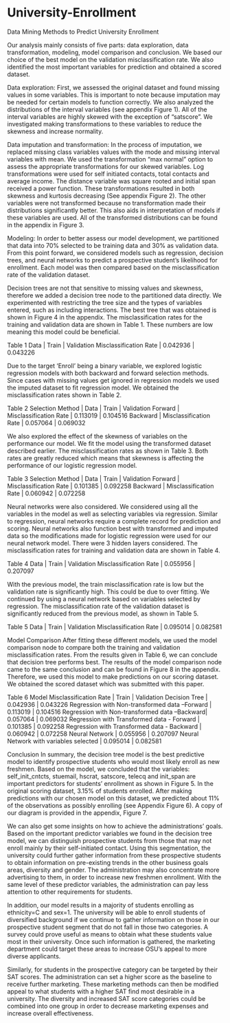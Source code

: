 # University-Enrollment
Data Mining Methods to Predict University Enrollment

Our analysis mainly consists of five parts: data exploration, data transformation, modeling, model comparison and conclusion. We based our choice of the best model on the validation misclassification rate. We also identified the most important variables for prediction and obtained a scored dataset.

 Data exploration:
First, we assessed the original dataset and found missing values in some variables. This is important to note because imputation may be needed for certain models to function correctly. We also analyzed the distributions of the interval variables (see appendix Figure 1). All of the interval variables are highly skewed with the exception of “satscore”. We investigated making transformations to these variables to reduce the skewness and increase normality.

Data imputation and transformation:
In the process of imputation, we replaced missing class variables values with the mode and missing interval variables with mean. We used the transformation “max normal” option to assess the appropriate transformations for our skewed variables. Log transformations were used for self initiated contacts, total contacts and average income. The distance variable was square rooted and initial span received a power function. These transformations resulted in both skewness and kurtosis decreasing (See appendix Figure 2). The other variables were not transformed because no transformation made their distributions significantly better. This also aids in interpretation of models if these variables are used.  All of the transformed distributions can be found in the appendix in Figure 3.

Modeling: 
In order to better assess our model development, we partitioned that data into 70% selected to be training data and 30% as validation data. From this point forward, we considered models such as regression, decision trees, and neural networks to predict a prospective student’s likelihood for enrollment. Each model was then compared based on the misclassification rate of the validation dataset.

Decision trees are not that sensitive to missing values and skewness, therefore we added a decision tree node to the partitioned data directly. We experimented with restricting the tree size and the types of variables entered, such as including interactions. The best tree that was obtained is shown in Figure 4 in the appendix. The misclassification rates for the training and validation data are shown in Table 1. These numbers are low meaning this model could be beneficial.

Table 1
Data                    | Train   | Validation 
Misclassification Rate | 0.042936 | 0.043226


Due to the target ‘Enroll’ being a binary variable, we explored logistic regression models with both backward and forward selection methods. Since cases with missing values get ignored in regression models we used the imputed dataset to fit regression model. We obtained the misclassification rates shown in Table 2. 

Table 2
Selection Method | Data                   | Train     | Validation
Forward          | Misclassification Rate | 0.113019  | 0.104516
Backward         | Misclassification Rate | 0.057064  | 0.069032


We also explored the effect of the skewness of variables on the performance our model. We fit the model using the transformed dataset described earlier. The misclassification rates as shown in Table 3. Both rates are greatly reduced which means that skewness is affecting the performance of our logistic regression model.

Table 3
Selection Method | Data                   | Train    | Validation
Forward          | Misclassification Rate | 0.101385 | 0.092258
Backward         | Misclassification Rate | 0.060942 | 0.072258


Neural networks were also considered. We considered using all the variables in the model as well as selecting variables via regression.
Similar to regression, neural networks require a complete record for prediction and scoring. Neural networks also function best with transformed and imputed data so the modifications made for logistic regression were used for our neural network model. There were 3 hidden layers considered. The misclassification rates for training and validation data are shown in Table 4.

Table 4
Data                    | Train     | Validation
Misclassification Rate  | 0.055956  | 0.207097


With the previous model, the train misclassification rate is low but the validation rate is significantly high. This could be due to over fitting. We continued by using a neural network based on variables selected by regression. The misclassification rate of the validation dataset is significantly reduced from the previous model, as shown in Table 5.

Table 5
Data                   | Train     | Validation 
Misclassification Rate | 0.095014  | 0.082581


Model Comparison
After fitting these different models, we used the model comparison node to compare both the training and validation misclassification rates. From the results given in Table 6, we can conclude that decision tree performs best. The results of the model comparison node came to the same conclusion and can be found in Figure 8 in the appendix. Therefore, we used this model to make predictions on our scoring dataset. We obtained the scored dataset which was submitted with this paper. 

Table 6
Model Misclassification Rate                  | Train    | Validation
Decision Tree                                 | 0.042936 | 0.043226
Regression with Non-transformed data –Forward | 0.113019 | 0.104516
Regression with Non-transformed data –Backward| 0.057064 | 0.069032
Regression with Transformed data - Forward    | 0.101385 | 0.092258
Regression with Transformed data - Backward   | 0.060942 | 0.072258
Neural Network                                | 0.055956 | 0.207097
Neural Network with variables selected        | 0.095014 | 0.082581


Conclusion
In summary, the decision tree model is the best predictive model to identify prospective students who would most likely enroll as new freshmen. Based on the model, we concluded that the variables: self_init_cntcts, stuemail, hscrat, satscore, telecq and init_span are important predictors for students’ enrollment as shown in Figure 5. In the original scoring dataset, 3.15% of students enrolled. After making predictions with our chosen model on this dataset, we predicted about 11% of the observations as possibly enrolling (see Appendix Figure 6). A copy of our diagram is provided in the appendix, Figure 7.

We can also get some insights on how to achieve the administrations’ goals. Based on the important predictor variables we found in the decision tree model, we can distinguish prospective students from those that may not enroll mainly by their self-initiated contact. Using this segmentation, the university could further gather information from these prospective students to obtain information on pre-existing trends in the other business goals areas, diversity and gender. The administration may also concentrate more advertising to them, in order to increase new freshmen enrollment. With the same level of these predictor variables, the administration can pay less attention to other requirements for students.

In addition, our model results in a majority of students enrolling as ethnicity=C and sex=1. The university will be able to enroll students of diversified background if we continue to gather information on those in our prospective student segment that do not fall in those two categories. A survey could prove useful as means to obtain what these students value most in their university. Once such information is gathered, the marketing department could target these areas to increase OSU’s appeal to more diverse applicants.

 Similarly, for students in the prospective category can be targeted by their SAT scores. The administration can set a higher score as the baseline to receive further marketing. These marketing methods can then be modified appeal to what students with a higher SAT find most desirable in a university. The diversity and increased SAT score categories could be combined into one group in order to decrease marketing expenses and increase overall effectiveness.
